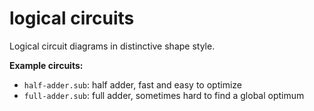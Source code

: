 # logical circuits

Logical circuit diagrams in distinctive shape style.

**Example circuits:**

- `half-adder.sub`: half adder, fast and easy to optimize
- `full-adder.sub`: full adder, sometimes hard to find a global optimum
